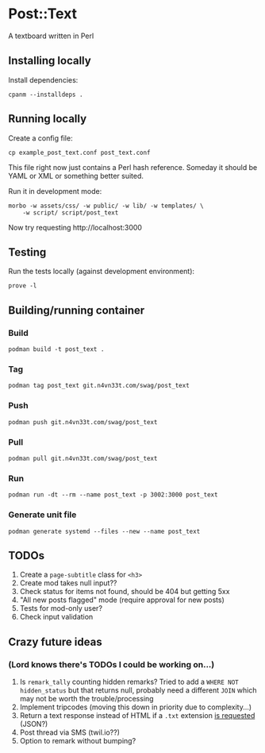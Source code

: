 # Post::Text

A textboard written in Perl

## Installing locally

Install dependencies:

    cpanm --installdeps .

## Running locally

Create a config file:

    cp example_post_text.conf post_text.conf

This file right now just contains a Perl hash reference. Someday it
should be YAML or XML or something better suited.

Run it in development mode:

    morbo -w assets/css/ -w public/ -w lib/ -w templates/ \
        -w script/ script/post_text

Now try requesting http://localhost:3000

## Testing

Run the tests locally (against development environment):

    prove -l

## Building/running container

### Build

    podman build -t post_text .

### Tag

    podman tag post_text git.n4vn33t.com/swag/post_text

### Push

    podman push git.n4vn33t.com/swag/post_text

### Pull

    podman pull git.n4vn33t.com/swag/post_text

### Run

    podman run -dt --rm --name post_text -p 3002:3000 post_text

### Generate unit file

    podman generate systemd --files --new --name post_text

## TODOs

1. Create a `page-subtitle` class for `<h3>`
1. Create mod takes null input??
1. Check status for items not found, should be 404 but getting 5xx
1. "All new posts flagged" mode (require approval for new posts)
1. Tests for mod-only user?
1. Check input validation

## Crazy future ideas

### (Lord knows there's TODOs I could be working on...)

1. Is `remark_tally` counting hidden remarks? Tried to add a `WHERE
   NOT hidden_status` but that returns null, probably need a different
   `JOIN` which may not be worth the trouble/processing
1. Implement tripcodes (moving this down in priority due to complexity...)
1. Return a text response instead of HTML if a `.txt` extension [is
   requested](https://docs.mojolicious.org/Mojolicious/Plugin/DefaultHelpers#respond_to)
   (JSON?)
1. Post thread via SMS (twil.io??)
1. Option to remark without bumping?
